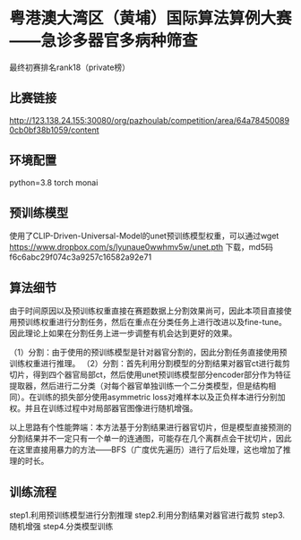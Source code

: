 # 粤港澳大湾区（黄埔）国际算法算例大赛——急诊多器官多病种筛查 

最终初赛排名rank18（private榜）

## 比赛链接
http://123.138.24.155:30080/org/pazhoulab/competition/area/64a784500890cb0bf38b1059/content

## 环境配置
python=3.8
torch
monai

## 预训练模型
使用了CLIP-Driven-Universal-Model的unet预训练模型权重，可以通过wget https://www.dropbox.com/s/lyunaue0wwhmv5w/unet.pth 下载，md5码f6c6abc29f074c3a9257c16582a92e71

## 算法细节
由于时间原因以及预训练权重直接在赛题数据上分割效果尚可，因此本项目直接使用预训练权重进行分割任务，然后在重点在分类任务上进行改进以及fine-tune。因此理论上如果在分割任务上进一步调整有机会达到更好的效果。

（1）分割：由于使用的预训练模型是针对器官分割的，因此分割任务直接使用预训练权重进行推理。
（2）分割：首先利用分割模型的分割结果对器官ct进行裁剪切片，得到四个器官局部ct，然后使用unet预训练模型部分encoder部分作为特征提取器，然后进行二分类（对每个器官单独训练一个二分类模型，但是结构相同）。在训练的损失部分使用asymmetric loss对难样本以及正负样本进行分别加权。并且在训练过程中对局部器官图像进行随机增强。

以上思路有个性能弊端：本方法基于分割结果进行器官切片，但是模型直接预测的分割结果并不一定只有一个单一的连通图，可能存在几个离群点会干扰切片，因此在这里直接用暴力的方法——BFS（广度优先遍历）进行了后处理，这也增加了推理的时长。

## 训练流程
step1.利用预训练模型进行分割推理
step2.利用分割结果对器官进行裁剪
step3.随机增强
step4.分类模型训练
